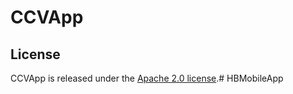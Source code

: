 CCVApp
======

## License
CCVApp is released under the [Apache 2.0 license](http://www.apache.org/licenses/LICENSE-2.0.html).#   H B M o b i l e A p p  
 